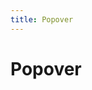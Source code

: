 ```yaml
---
title: Popover
---
```


# Popover 

<ClientOnly>
  <popover-demo>
  </popover-demo>
</ClientOnly>

<popover-attributes>
</popover-attributes>